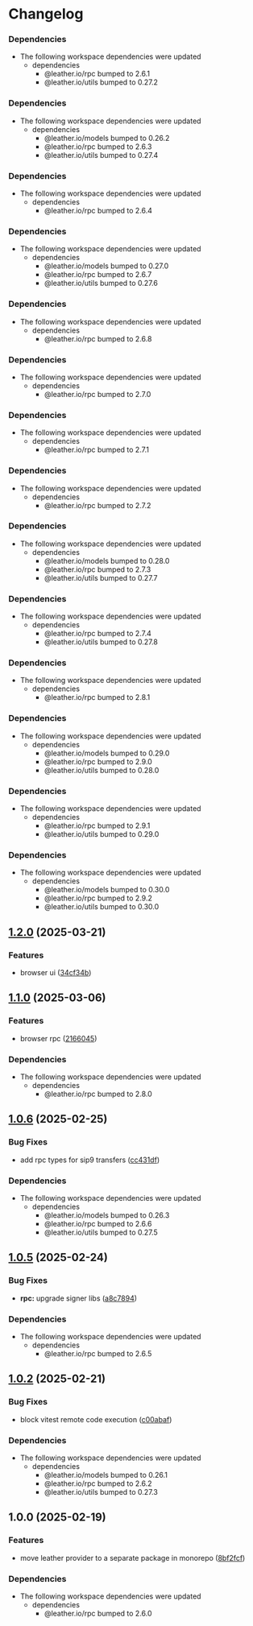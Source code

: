 # Changelog

### Dependencies

* The following workspace dependencies were updated
  * dependencies
    * @leather.io/rpc bumped to 2.6.1
    * @leather.io/utils bumped to 0.27.2

### Dependencies

* The following workspace dependencies were updated
  * dependencies
    * @leather.io/models bumped to 0.26.2
    * @leather.io/rpc bumped to 2.6.3
    * @leather.io/utils bumped to 0.27.4

### Dependencies

* The following workspace dependencies were updated
  * dependencies
    * @leather.io/rpc bumped to 2.6.4

### Dependencies

* The following workspace dependencies were updated
  * dependencies
    * @leather.io/models bumped to 0.27.0
    * @leather.io/rpc bumped to 2.6.7
    * @leather.io/utils bumped to 0.27.6

### Dependencies

* The following workspace dependencies were updated
  * dependencies
    * @leather.io/rpc bumped to 2.6.8

### Dependencies

* The following workspace dependencies were updated
  * dependencies
    * @leather.io/rpc bumped to 2.7.0

### Dependencies

* The following workspace dependencies were updated
  * dependencies
    * @leather.io/rpc bumped to 2.7.1

### Dependencies

* The following workspace dependencies were updated
  * dependencies
    * @leather.io/rpc bumped to 2.7.2

### Dependencies

* The following workspace dependencies were updated
  * dependencies
    * @leather.io/models bumped to 0.28.0
    * @leather.io/rpc bumped to 2.7.3
    * @leather.io/utils bumped to 0.27.7

### Dependencies

* The following workspace dependencies were updated
  * dependencies
    * @leather.io/rpc bumped to 2.7.4
    * @leather.io/utils bumped to 0.27.8

### Dependencies

* The following workspace dependencies were updated
  * dependencies
    * @leather.io/rpc bumped to 2.8.1

### Dependencies

* The following workspace dependencies were updated
  * dependencies
    * @leather.io/models bumped to 0.29.0
    * @leather.io/rpc bumped to 2.9.0
    * @leather.io/utils bumped to 0.28.0

### Dependencies

* The following workspace dependencies were updated
  * dependencies
    * @leather.io/rpc bumped to 2.9.1
    * @leather.io/utils bumped to 0.29.0

### Dependencies

* The following workspace dependencies were updated
  * dependencies
    * @leather.io/models bumped to 0.30.0
    * @leather.io/rpc bumped to 2.9.2
    * @leather.io/utils bumped to 0.30.0

## [1.2.0](https://github.com/leather-io/mono/compare/@leather.io/provider-v1.1.4...@leather.io/provider-v1.2.0) (2025-03-21)


### Features

* browser ui ([34cf34b](https://github.com/leather-io/mono/commit/34cf34b147c261056200b20232fb404308056025))

## [1.1.0](https://github.com/leather-io/mono/compare/@leather.io/provider-v1.0.13...@leather.io/provider-v1.1.0) (2025-03-06)


### Features

* browser rpc ([2166045](https://github.com/leather-io/mono/commit/21660453b994d2a0cf56b2b9cb0c4377ddf2544d))


### Dependencies

* The following workspace dependencies were updated
  * dependencies
    * @leather.io/rpc bumped to 2.8.0

## [1.0.6](https://github.com/leather-io/mono/compare/@leather.io/provider-v1.0.5...@leather.io/provider-v1.0.6) (2025-02-25)


### Bug Fixes

* add rpc types for sip9 transfers ([cc431df](https://github.com/leather-io/mono/commit/cc431df7b2a7ffd3c59ee225ad1406ace5ce2e5d))


### Dependencies

* The following workspace dependencies were updated
  * dependencies
    * @leather.io/models bumped to 0.26.3
    * @leather.io/rpc bumped to 2.6.6
    * @leather.io/utils bumped to 0.27.5

## [1.0.5](https://github.com/leather-io/mono/compare/@leather.io/provider-v1.0.4...@leather.io/provider-v1.0.5) (2025-02-24)


### Bug Fixes

* **rpc:** upgrade signer libs ([a8c7894](https://github.com/leather-io/mono/commit/a8c7894bcc060352dab404fb6417b17f1bb77ac1))


### Dependencies

* The following workspace dependencies were updated
  * dependencies
    * @leather.io/rpc bumped to 2.6.5

## [1.0.2](https://github.com/leather-io/mono/compare/@leather.io/provider-v1.0.1...@leather.io/provider-v1.0.2) (2025-02-21)


### Bug Fixes

* block vitest remote code execution ([c00abaf](https://github.com/leather-io/mono/commit/c00abaf33668b3274825dad886feb6dfadb1d9b1))


### Dependencies

* The following workspace dependencies were updated
  * dependencies
    * @leather.io/models bumped to 0.26.1
    * @leather.io/rpc bumped to 2.6.2
    * @leather.io/utils bumped to 0.27.3

## 1.0.0 (2025-02-19)


### Features

* move leather provider to a separate package in monorepo ([8bf2fcf](https://github.com/leather-io/mono/commit/8bf2fcf3e33278e9e5292a582a364c5e1ebe92f3))


### Dependencies

* The following workspace dependencies were updated
  * dependencies
    * @leather.io/rpc bumped to 2.6.0
